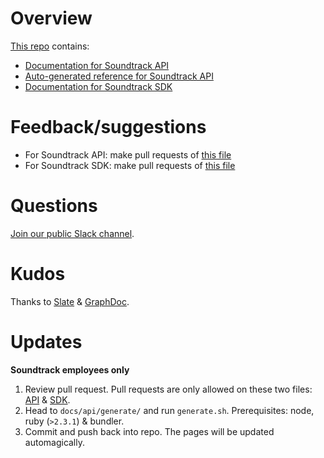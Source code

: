 # Overview
[This repo](https://github.com/soundtrackyourbrand/docs) contains:
* [Documentation for Soundtrack API](https://developer.soundtrackyourbrand.com/api)
* [Auto-generated reference for Soundtrack API](https://developer.soundtrackyourbrand.com/api/reference)
* [Documentation for Soundtrack SDK](https://developer.soundtrackyourbrand.com/sdk)

# Feedback/suggestions
* For Soundtrack API: make pull requests of [this file](https://github.com/soundtrackyourbrand/docs/blob/master/api/generate/source/index.html.md)
* For Soundtrack SDK: make pull requests of [this file](https://github.com/soundtrackyourbrand/docs/blob/master/sdk/index.md)

# Questions
[Join our public Slack channel](https://join.slack.com/t/soundtrack-api/shared_invite/enQtNDMwMjY0Mzg2ODk2LTk0YWI4MjBmNzJiODg4MDFiZmYxYmI0NDk3ZmRiN2FlYjUyMGFmNTAxZjZhMjhhNmMzNmRlYmM4YjNkNDhjMDk).

# Kudos
Thanks to [Slate](https://github.com/lord/slate) & [GraphDoc](https://github.com/2fd/graphdoc).

# Updates
**Soundtrack employees only**
1. Review pull request. Pull requests are only allowed on these two files: [API](https://github.com/soundtrackyourbrand/docs/blob/master/api/generate/source/index.html.md) & [SDK](https://github.com/soundtrackyourbrand/docs/blob/master/sdk/index.md).
2. Head to `docs/api/generate/` and run `generate.sh`. Prerequisites: node, ruby (`>2.3.1`) & bundler.
3. Commit and push back into repo. The pages will be updated automagically.
